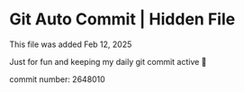# Git Auto Commit | Hidden File

This file was added Feb 12, 2025

Just for fun and keeping my daily git commit active 🤪

commit number: 2648010
